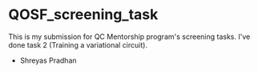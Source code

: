 # QOSF_screening_task
This is my submission for QC Mentorship program's screening tasks.
I've done task 2 (Training a variational circuit).

- Shreyas Pradhan
